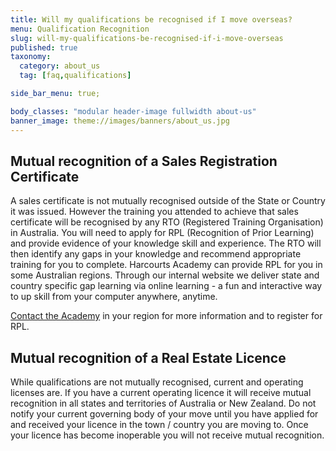 ```yaml
---
title: Will my qualifications be recognised if I move overseas?
menu: Qualification Recognition
slug: will-my-qualifications-be-recognised-if-i-move-overseas
published: true
taxonomy:
  category: about_us
  tag: [faq,qualifications]

side_bar_menu: true;

body_classes: "modular header-image fullwidth about-us"
banner_image: theme://images/banners/about_us.jpg
---
```


## Mutual recognition of a Sales Registration Certificate
A sales certificate is not mutually recognised outside of the State or Country it was issued. However the training you attended to achieve that sales certificate will be recognised by any RTO (Registered Training Organisation) in Australia. You will need to apply for RPL (Recognition of Prior Learning) and provide evidence of your knowledge skill and experience. The RTO will then identify any gaps in your knowledge and recommend appropriate training for you to complete. Harcourts Academy can provide RPL for you in some Australian regions. Through our internal website we deliver state and country specific gap learning via online learning - a fun and interactive way to up skill from your computer anywhere, anytime.

[Contact the Academy](/about-us/contact-us) in your region for more information and to register for RPL.

## Mutual recognition of a Real Estate Licence
While qualifications are not mutually recognised, current and operating licenses are. If you have a current operating licence it will receive mutual recognition in all states and territories of Australia or New Zealand. Do not notify your current governing body of your move until you have applied for and received your licence in the town / country you are moving to. Once your licence has become inoperable you will not receive mutual recognition.
